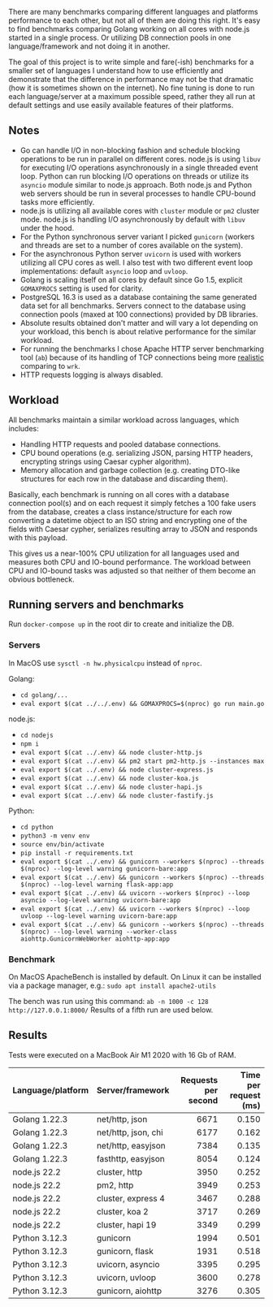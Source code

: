 There are many benchmarks comparing different languages and platforms performance to each other, but not all of them are doing this right. It's easy to find benchmarks comparing Golang working on all cores with node.js started in a single process. Or utilizing DB connection pools in one language/framework and not doing it in another.

The goal of this project is to write simple and fare(-ish) benchmarks for a smaller set of languages I understand how to use efficiently and demonstrate that the difference in performance may not be that dramatic (how it is sometimes shown on the internet). No fine tuning is done to run each language/server at a maximum possible speed, rather they all run at default settings and use easily available features of their platforms.

## Notes

- Go can handle I/O in non-blocking fashion and schedule blocking operations to be run in parallel on different cores. node.js is using `libuv` for executing I/O operations asynchronously in a single threaded event loop. Python can run blocking I/O operations on threads or utilize its `asyncio` module similar to node.js approach. Both node.js and Python web servers should be run in several processes to handle CPU-bound tasks more efficiently.
- node.js is utilizing all available cores with `cluster` module or `pm2` cluster mode. node.js is handling I/O asynchronously by default with `libuv` under the hood.
- For the Python synchronous server variant I picked `gunicorn` (workers and threads are set to a number of cores available on the system).
- For the asynchronous Python server `uvicorn` is used with workers utilizing all CPU cores as well. I also test with two different event loop implementations: default `asyncio` loop and `uvloop`.
- Golang is scaling itself on all cores by default since Go 1.5, explicit `GOMAXPROCS` setting is used for clarity.
- PostgreSQL 16.3 is used as a database containing the same generated data set for all benchmarks. Servers connect to the database using connection pools (maxed at 100 connections) provided by DB libraries.
- Absolute results obtained don't matter and will vary a lot depending on your workload, this bench is about relative performance for the similar workload.
- For running the benchmarks I chose Apache HTTP server benchmarking tool (`ab`) because of its handling of TCP connections being more [realistic](http://gwan.com/en_apachebench_httperf.html) comparing to `wrk`.
- HTTP requests logging is always disabled.

## Workload

All benchmarks maintain a similar workload across languages, which includes:

- Handling HTTP requests and pooled database connections.
- CPU bound operations (e.g. serializing JSON, parsing HTTP headers, encrypting strings using Caesar cypher algorithm).
- Memory allocation and garbage collection (e.g. creating DTO-like structures for each row in the database and discarding them).

Basically, each benchmark is running on all cores with a database connection pool(s) and on each request it simply fetches a 100 fake users from the database, creates a class instance/structure for each row converting a datetime object to an ISO string and encrypting one of the fields with Caesar cypher, serializes resulting array to JSON and responds with this payload.

This gives us a near-100% CPU utilization for all languages used and measures both CPU and IO-bound performance. The workload between CPU and IO-bound tasks was adjusted so that neither of them become an obvious bottleneck.

## Running servers and benchmarks

Run `docker-compose up` in the root dir to create and initialize the DB.

### Servers

In MacOS use `sysctl -n hw.physicalcpu` instead of `nproc`.

Golang:

- `cd golang/...`
- `eval export $(cat ../../.env) && GOMAXPROCS=$(nproc) go run main.go`

node.js:

- `cd nodejs`
- `npm i`
- `eval export $(cat ../.env) && node cluster-http.js`
- `eval export $(cat ../.env) && pm2 start pm2-http.js --instances max`
- `eval export $(cat ../.env) && node cluster-express.js`
- `eval export $(cat ../.env) && node cluster-koa.js`
- `eval export $(cat ../.env) && node cluster-hapi.js`
- `eval export $(cat ../.env) && node cluster-fastify.js`

Python:

- `cd python`
- `python3 -m venv env`
- `source env/bin/activate`
- `pip install -r requirements.txt`
- `eval export $(cat ../.env) && gunicorn --workers $(nproc) --threads $(nproc) --log-level warning gunicorn-bare:app`
- `eval export $(cat ../.env) && gunicorn --workers $(nproc) --threads $(nproc) --log-level warning flask-app:app`
- `eval export $(cat ../.env) && uvicorn --workers $(nproc) --loop asyncio --log-level warning uvicorn-bare:app`
- `eval export $(cat ../.env) && uvicorn --workers $(nproc) --loop uvloop --log-level warning uvicorn-bare:app`
- `eval export $(cat ../.env) && gunicorn --workers $(nproc) --threads $(nproc) --log-level warning --worker-class aiohttp.GunicornWebWorker aiohttp-app:app`

### Benchmark

On MacOS ApacheBench is installed by default. On Linux it can be installed via a package manager, e.g.: `sudo apt install apache2-utils`

The bench was run using this command: `ab -n 1000 -c 128 http://127.0.0.1:8000/`
Results of a fifth run are used below.

## Results

Tests were executed on a MacBook Air M1 2020 with 16 Gb of RAM.

| Language/platform | Server/framework    | Requests per second | Time per request (ms) |
| ----------------- | ------------------- | ------------------: | --------------------: |
| Golang 1.22.3     | net/http, json      |                6671 |                 0.150 |
| Golang 1.22.3     | net/http, json, chi |                6177 |                 0.162 |
| Golang 1.22.3     | net/http, easyjson  |                7384 |                 0.135 |
| Golang 1.22.3     | fasthttp, easyjson  |                8054 |                 0.124 |
| node.js 22.2      | cluster, http       |                3950 |                 0.252 |
| node.js 22.2      | pm2, http           |                3949 |                 0.253 |
| node.js 22.2      | cluster, express 4  |                3467 |                 0.288 |
| node.js 22.2      | cluster, koa 2      |                3717 |                 0.269 |
| node.js 22.2      | cluster, hapi 19    |                3349 |                 0.299 |
| Python 3.12.3     | gunicorn            |                1994 |                 0.501 |
| Python 3.12.3     | gunicorn, flask     |                1931 |                 0.518 |
| Python 3.12.3     | uvicorn, asyncio    |                3395 |                 0.295 |
| Python 3.12.3     | uvicorn, uvloop     |                3600 |                 0.278 |
| Python 3.12.3     | gunicorn, aiohttp   |                3276 |                 0.305 |
